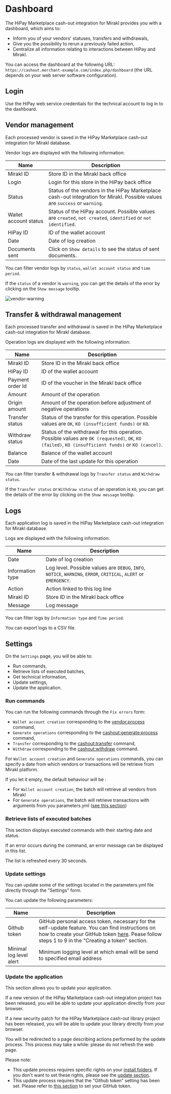 # Dashboard

The HiPay Marketplace cash-out integration for Mirakl provides you with a dashboard, which aims to:

- Inform you of your vendors' statuses, transfers and withdrawals,
- Give you the possibility to rerun a previously failed action,
- Centralize all information relating to interactions between HiPay and Mirakl.

You can access the dashboard at the following URL: `https://cashout.merchant-example.com/index.php/dashboard` (the URL depends on your web server software configuration).

## Login

Use the HiPay web service credentials for the technical account to log in to the dashboard.

## Vendor management

Each processed vendor is saved in the HiPay Marketplace cash-out integration for Mirakl database.

Vendor logs are displayed with the following information:

|Name       | Description  |
|-----------|--------------|
| Mirakl ID  | Store ID in the Mirakl back office |
| Login  | Login for this store in the HiPay back office |
| Status  | Status of the vendors in the HiPay Marketplace cash-out integration for Mirakl. Possible values are `success` or `warning`. |
| Wallet account status  | Status of the HiPay account. Possible values are `created`, `not created`, `identified` or `not identified`.  |
| HiPay ID  | ID of the wallet account |
| Date  | Date of log creation |
| Documents sent  | Click on `Show details` to see the status of sent documents. |

You can filter vendor logs by `status`, `wallet account status` and `time period`.

If the `status` of a vendor is `warning`, you can get the details of the error by clicking on the `Show message` tooltip.

![vendor-warning](images/vendor-warning.png)

## Transfer & withdrawal management

Each processed transfer and withdrawal is saved in the HiPay Marketplace cash-out integration for Mirakl database.

Operation logs are displayed with the following information: 

|Name       | Description  |
|-----------|--------------|
| Mirakl ID  | Store ID in the Mirakl back office |
| HiPay ID  | ID of the wallet account |
| Payment order Id  | ID of the voucher in the Mirakl back office |
| Amount | Amount of the operation |
| Origin amount | Amount of the operation before adjustment of negative operations |
| Transfer status  | Status of the transfer for this operation. Possible values are `OK`, `KO (insufficient funds)` or `KO`. |
| Withdraw status  | Status of the withdrawal for this operation. Possible values are `OK (requested)`, `OK`, `KO (failed)`, `KO (insufficient funds)` or `KO (cancel)`.  |
| Balance  | Balance of the wallet account |
| Date  | Date of the last update for this operation |

You can filter transfer & withdrawal logs by `Transfer status` and `Withdraw status`.

If the `Transfer status` or `Withdraw status` of an operation is `KO`, you can get the details of the error by clicking on the `Show message` tooltip.

## Logs

Each application log is saved in the HiPay Marketplace cash-out integration for Mirakl database.

Logs are displayed with the following information: 

|Name       | Description  |
|-----------|--------------|
| Date  | Date of log creation |
| Information type  | Log level. Possible values are `DEBUG`, `INFO`, `NOTICE`, `WARNING`, `ERROR`, `CRITICAL`, `ALERT` or `EMERGENCY`. |
| Action  | Action linked to this log line |
| Mirakl ID  | Store ID in the Mirakl back office |
| Message  | Log message |

You can filter logs by `Information type` and `Time period`.

You can export logs to a CSV file.

## Settings

On the `Settings` page, you will be able to: 

- Run commands,
- Retrieve lists of executed batches,
- Get technical information,
- Update settings,
- Update the application.

### Run commands
You can run the following commands through the `Fix errors` form:

- `Wallet account creation` corresponding to the [vendor:process](#general-usage-available-commands-vendor-processing) command,
- `Generate operations` corresponding to the [cashout:generate:process](#general-usage-available-commands-cash-out-generation) command,
- `Transfer` corresponding to the [cashout:transfer](#general-usage-available-commands-transfer-processing) command,
- `Withdraw` corresponding to the [cashout:withdraw](#general-usage-available-commands-withdraw-processing) command.

For `Wallet account creation` and `Generate operations` commands, you can specify a date from which vendors or transactions will be retrieve from Mirakl platform.

If you let it empty, the default behaviour will be :

- For `Wallet account creation`, the batch will retrieve all vendors from Mirakl
- For `Generate operations`, the batch will retrieve transactions with arguments from you parameters.yml ([see this section](#parameters-mirakl-cycles))

### Retrieve lists of executed batches

This section displays executed commands with their starting date and status.

If an error occurs during the command, an error message can be displayed in this list.

The list is refreshed every 30 seconds.

### Update settings

You can update some of the settings located in the parameters.yml file directly through the "Settings" form.

You can update the following parameters:

|Name       | Description  |
|-----------|--------------|
| Github token  | GitHub personal access token, necessary for the self-update feature. You can find instructions on how to create your GitHub token [here](https://help.github.com/articles/creating-a-personal-access-token-for-the-command-line/#creating-a-token). Pease follow steps 1 to 9 in the "Creating a token" section. |
| Minimal log level alert  | Minimum logging level at which email will be send to specified email address |

### Update the application

This section allows you to update your application.

If a new version of the HiPay Marketplace cash-out integration project has been released, you will be able to update your application directly from your browser.
 
If a new security patch for the HiPay Marketplace cash-out library project has been released, you will be able to update your library directly from your browser. 

You will be redirected to a page describing actions performed by the update process. This process may take a while: please do not refresh the web page.

Please note:
- This update process requires specific rights on your [install folders](#installation). If you don't want to set these rights, please see the [update section](#update).
- This update process requires that the "Github token" setting has been set. Please refer to [this section](#dashboard-settings-update-settings) to set your GitHub token.
